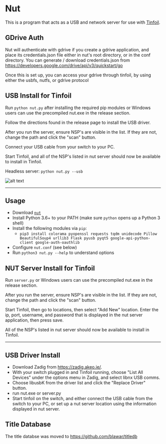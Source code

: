 # Nut
This is a program that acts as a USB and network server for use with [Tinfoil](https://tinfoil.io/Download).

## GDrive Auth
Nut will authenticate with gdrive if you create a gdrive application, and place its credentials.json file either in nut's root directory, or in the conf directory.  You can generate / download credentials.json from https://developers.google.com/drive/api/v3/quickstart/go

Once this is set up, you can access your gdrive through tinfoil, by using either the usbfs, nutfs, or gdrive protocol

## USB Install for Tinfoil
Run `python nut.py` after installing the required pip modules or Windows users can use the precompiled nut.exe in the release section.

Follow the directions found in the release page to install the USB driver.

After you run the server, ensure NSP's are visible in the list.  If they are not, change the path and click the "scan" button.

Connect your USB cable from your switch to your PC.

Start Tinfoil, and all of the NSP's listed in nut server should now be available to install in Tinfoil.

Headless server: `python nut.py --usb`

![alt text](https://raw.githubusercontent.com/blawar/nut/master/public_html/images/nutserver.png)

---------

## Usage
 - Download [`nut`](https://github.com/blawar/nut/archive/master.zip)
 - Install Python 3.6+ to your PATH (make sure `python` opens up a Python 3 shell)
 - Install the following modules via `pip`:
 	 - `pip3 install colorama pyopenssl requests tqdm unidecode Pillow BeautifulSoup4 urllib3 Flask pyusb pyqt5 google-api-python-client google-auth-oauthlib`
 - Configure `nut.conf` (see below)
 - Run `python3 nut.py --help` to understand options

## NUT Server Install for Tinfoil
Run `server.py` or Windows users can use the precompiled nut.exe in the release section.

After you run the server, ensure NSP's are visible in the list.  If they are not, change the path and click the "scan" button.

Start Tinfoil, then go to locations, then select "Add New" location.  Enter the ip, port, username, and password that is displayed in the nut server application, then press save.

All of the NSP's listed in nut server should now be available to install in Tinfoil.

---------

## USB Driver Install
- Download Zadig from https://zadig.akeo.ie/.
- With your switch plugged in and Tinfoil running, choose "List All Devices" under the options menu in Zadig, and select libnx USB comms.
- Choose libusbK from the driver list and click the "Replace Driver" button.
- run nut.exe or server.py
- Start tinfoil on the switch, and either connect the USB cable from the switch to your PC, or set up a nut server location using the information displayed in nut server.


## Title Database
The title databse was moved to https://github.com/blawar/titledb
